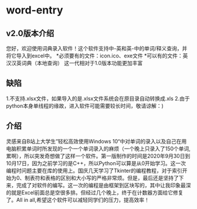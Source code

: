 # word-entry

v2.0版本介绍
---
您好，欢迎使用词典录入软件！这个软件支持中-英和英-中的单词/释义查询，并将它导入到excel中。
*必须要有的文件：icon.ico、exe文件
*可以有的文件：英汉汉英词典（本地查询）
这一代相对于1.0版本功能更加丰富

缺陷
---
1.不支持.xlsx文件，如果导入的是.xlsx文件系统会在原目录自动转换成.xls
2.由于python本身单线程的缘故，进入软件可能需要较长时间，敬请谅解：)

介绍
---
灵感来自B站上大学生”轻松高效使用Windows 10“中对单词的录入以及自己在用电脑积累单词时所发现的一个一个单词录入的麻烦（一个晚上只录入了150个单词,累啊），所以突发奇想做了这样一个软件。第一版制作的时间是2020年9月30日到10月17日，因为之前学习的是C++，所以Python可以算是从0开始学习。这一次编程时问题主要在库的使用上。国庆几天学习了Tkinter的编程教程，对于索引开始为0、制表符和表格的区别和大小写的严格非常烦。但是，最后还是坚持了下来，完成了对软件的编写。这一次的编程是由框架到区块写的，其中让我印象最深的就是Excel前面总是空很多排。但经过几个晚上，终于在计数器方面给它修复了。All in all,希望这个软件可以减轻同学们的压力，提高效率！
       
